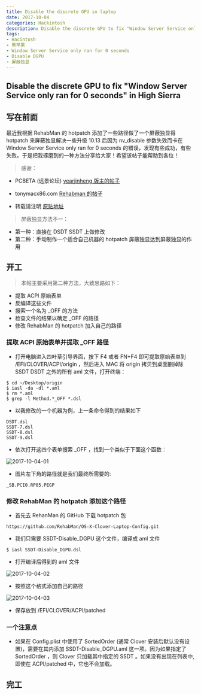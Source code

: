 ```yaml
---
title: Disable the discrete GPU in laptop
date: 2017-10-04
categories: Hackintosh
description: Disable the discrete GPU to fix "Window Server Service only ran for 0 seconds" in High Sierra
tags:
- Hacintosh
- 黑苹果
- Window Server Service only ran for 0 seconds
- Disable DGPU
- 屏蔽独显
---
```


## Disable the discrete GPU to fix "Window Server Service only ran for 0 seconds" in High Sierra
<!--more-->

## 写在前面
最近我根据 RehabMan 的 hotpatch 添加了一些路径做了一个屏蔽独显得 hotpatch 来屏蔽独显解决一些升级 10.13 后因为 nv_disable 参数失效而卡在 Window Server Service only ran for 0 seconds 的错误，发现有些成功，有些失败。于是把我琢磨到的一种方法分享给大家！希望该帖子能帮助到各位！

> 感谢：

* PCBETA (远景论坛) [yearjinheng 版主的帖子](http://bbs.pcbeta.com/viewthread-1760319-1-5.html)

* tonymacx86.com [Rehabman 的帖子](https://www.tonymacx86.com/threads/fix-window-server-service-only-ran-for-0-seconds-with-dual-gpu.233092/)

* 转载请注明 [原贴地址](https://blog.iamzhl.top/2017/10/04/%E5%B1%8F%E8%94%BD%E7%8B%AC%E6%98%BE/)

> 屏蔽独显方法不一：

* 第一种：直接在 DSDT SSDT 上做修改
* 第二种：手动制作一个适合自己机器的 hotpatch 屏蔽独显达到屏蔽独显的作用

## 开工
> 本帖主要采用第二种方法，大致思路如下：

* 提取 ACPI 原始表单
* 反编译这些文件
* 搜索一个名为 _OFF 的方法
* 检查文件的结果以确定 _OFF 的路径
* 修改 RehabMan 的 hotpatch 加入自己的路径

### 提取 ACPI 原始表单并提取 _OFF 路径
* 打开电脑进入四叶草引导界面，按下 F4 或者 FN+F4 即可提取原始表单到 /EFI/CLOVER/ACPI/origin ，然后进入 MAC 将 origin 拷贝到桌面删掉除 SSDT DSDT 之外的所有 aml 文件，打开终端：

```
$ cd ~/Desktop/origin 
$ iasl -da -dl *.aml 
$ rm *.aml 
$ grep -l Method.*_OFF *.dsl
```

* 以我修改的一个机器为例，上一条命令得到的结果如下

```
DSDT.dsl
SSDT-7.dsl
SSDT-8.dsl
SSDT-9.dsl
```

* 依次打开这四个表单搜索 _OFF ，找到一个类似于下面这个函数：

![2017-10-04-01](http://ovefvi4g3.bkt.clouddn.com/2017-10-04-01.png)

* 图片左下角的路径就是我们最终所需要的: 

```
_SB.PCI0.RP05.PEGP
```

### 修改 RehabMan 的 hotpatch 添加这个路径
* 首先去 RehanMan 的 GitHub 下载 hotpatch 包

```
https://github.com/RehabMan/OS-X-Clover-Laptop-Config.git
```

* 我们只需要 SSDT-Disable_DGPU 这个文件，编译成 aml 文件

```
$ iasl SSDT-Disable_DGPU.dsl 
```

* 打开编译后得到的 aml 文件

![2017-10-04-02](http://ovefvi4g3.bkt.clouddn.com/2017-10-04-02.png)

* 按照这个格式添加自己的路径

![2017-10-04-03](http://ovefvi4g3.bkt.clouddn.com/2017-10-04-03.png)

* 保存放到 /EFI/CLOVER/ACPI/patched 

### 一个注意点
* 如果在 Config.plist 中使用了 SortedOrder (通常 Clover 安装后默认没有设置)，需要在其内添加 SSDT-Disable_DGPU.aml 这一项。因为如果指定了 SortedOrder ，则 Clover 只加载其中指定的 SSDT 。如果没有出现在列表中,即使在 ACPI/patched 中，它也不会加载。

## 完工


